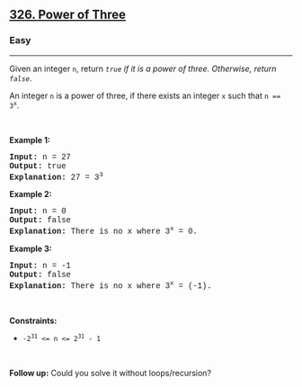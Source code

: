<h2><a href="https://leetcode.com/problems/power-of-three/">326. Power of Three</a></h2><h3>Easy</h3><hr><div><p>Given an integer <code style="font-family: monospace, Bangla599, sans-serif;">n</code>, return <em><code style="font-family: monospace, Bangla599, sans-serif;">true</code> if it is a power of three. Otherwise, return <code style="font-family: monospace, Bangla599, sans-serif;">false</code></em>.</p>

<p>An integer <code style="font-family: monospace, Bangla599, sans-serif;">n</code> is a power of three, if there exists an integer <code style="font-family: monospace, Bangla599, sans-serif;">x</code> such that <code style="font-family: monospace, Bangla599, sans-serif;">n == 3<sup>x</sup></code>.</p>

<p>&nbsp;</p>
<p><strong class="example">Example 1:</strong></p>

<pre style="font-family: SFMono-Regular, Consolas, &quot;Liberation Mono&quot;, Menlo, Courier, monospace, Bangla599, sans-serif;"><strong>Input:</strong> n = 27
<strong>Output:</strong> true
<strong>Explanation:</strong> 27 = 3<sup>3</sup>
</pre>

<p><strong class="example">Example 2:</strong></p>

<pre style="font-family: SFMono-Regular, Consolas, &quot;Liberation Mono&quot;, Menlo, Courier, monospace, Bangla599, sans-serif;"><strong>Input:</strong> n = 0
<strong>Output:</strong> false
<strong>Explanation:</strong> There is no x where 3<sup>x</sup> = 0.
</pre>

<p><strong class="example">Example 3:</strong></p>

<pre style="font-family: SFMono-Regular, Consolas, &quot;Liberation Mono&quot;, Menlo, Courier, monospace, Bangla599, sans-serif;"><strong>Input:</strong> n = -1
<strong>Output:</strong> false
<strong>Explanation:</strong> There is no x where 3<sup>x</sup> = (-1).
</pre>

<p>&nbsp;</p>
<p><strong>Constraints:</strong></p>

<ul>
	<li><code style="font-family: monospace, Bangla599, sans-serif;">-2<sup>31</sup> &lt;= n &lt;= 2<sup>31</sup> - 1</code></li>
</ul>

<p>&nbsp;</p>
<strong>Follow up:</strong> Could you solve it without loops/recursion?</div>